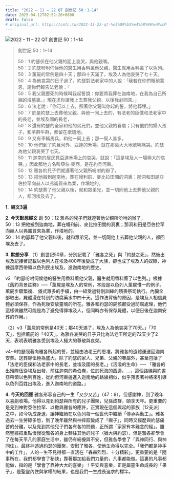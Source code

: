 ```yaml
---
title: "2022 – 11 – 22 QT 創世記 50：1~14"
date: 2025-04-12T02:52:26+0800
draft: false
# original_url: https://cmtc.tw/2022-11-22-qt-%e5%89%b5%e4%b8%96%e8%a8%98-50%ef%bc%9a114
---
```


![2022 – 11 – 22 QT 創世記 50：1\~14](/images/qt.jpg  "2022 – 11 – 22 QT 創世記 50：1\~14")

> 創世記 50：1\~14
>
> 50：1 約瑟伏在他父親的面上哀哭，與他親嘴。  
> 50：2 約瑟吩咐伺候他的醫生用香料薰他父親，醫生就用香料薰了以色列。  
> 50：3 薰屍的常例是四十天；那四十天滿了，埃及人為他哀哭了七十天。  
> 50：4 為他哀哭的日子過了，約瑟對法老家中的人說：「我若在你們眼前蒙恩，請你們報告法老說：『  
> 50：5 我父親要死的時候叫我起誓說：你要將我葬在迦南地，在我為自己所掘的墳墓裏。』現在求你讓我上去葬我父親，以後我必回來。」  
> 50：6 法老說：「你可以上去，照著你父親叫你起的誓，將他葬埋。」  
> 50：7 於是約瑟上去葬他父親。與他一同上去的，有法老的臣僕和法老家中的長老，並埃及國的長老，  
> 50：8 還有約瑟的全家和他的弟兄們，並他父親的眷屬；只有他們的婦人孩子，和羊群牛群，都留在歌珊地。  
> 50：9 又有車輛馬兵，和他一同上去；那一幫人甚多。  
> 50：10 他們到了約旦河外、亞達的禾場，就在那裏大大地號咷痛哭。約瑟為他父親哀哭了七天。  
> 50：11 迦南的居民見亞達禾場上的哀哭，就說：「這是埃及人一場極大的哀哭。」因此那地方名叫亞伯‧麥西，是在約旦河東。  
> 50：12 雅各的兒子們就遵著他父親所吩咐的辦了，  
> 50：13 把他搬到迦南地，葬在幔利前、麥比拉田間的洞裏；那洞和田是亞伯拉罕向赫人以弗崙買來為業，作墳地的。  
> 50：14 約瑟葬了他父親以後，就和眾弟兄，並一切同他上去葬他父親的人，都回埃及去了。

**1.  經文3遍**

**2. 今天默想經文**
創 50：12 雅各的兒子們就遵著他父親所吩咐的辦了，  
50：13 把他搬到迦南地，葬在幔利前、麥比拉田間的洞裏；那洞和田是亞伯拉罕向赫人以弗崙買來為業，作墳地的。  
50：14 約瑟葬了他父親以後，就和眾弟兄，並一切同他上去葬他父親的人，都回埃及去了。

**3. 默想分享**
（1）創世記50章，分別記載了「雅各之死」與「約瑟之死」，然後出埃及記接著記載以色列人在埃及400年後變成了大族，卻也成了埃及人的奴隸，神揀選摩西帶領以色列民出埃及，進迦南地的歷史。

v2 「約瑟吩咐伺候他的醫生用香料薰他父親，醫生就用香料薰了以色列。」根據《舊約背景註釋》──「薰屍是埃及人的常例，本段是以色列人薰屍惟一的例子。薰屍步驟繁複、 儀式眾多的手續，由一組受過特別訓練的殯喪祭司執行。內臟全部取出，屍體浸在特別的防腐藥水中四十天。這作法背後的原因，是埃及人相信屍體必須保存，作為死後安放靈魂的所在。雅各和約瑟的屍骸都受過防腐處理，他們這樣做雖然可能是為了避免得罪埃及人，但同時亦有保存屍體，以便日後在迦南安葬的作用。」

（2）v3「薰屍的常例是40天；那40天滿了，埃及人為他哀哭了70天。」「70天」，包括薰屍的「40天」。為雅各哀哭的日子只比為法老王所定的72天少了2天，表明表明雅各受到埃及人極大的尊敬與哀榮。

v4\~9約瑟照著向雅各所起的誓，並經由法老王的恩准，將雅各的遺體運送回迦南安葬。送葬隊伍極為盛大，除了約瑟的家人、兄弟、父親的眷屬外，甚至包括了「法老的臣僕和法老家中的長老，並埃及國的長老。」《活潑的生命》── 「雅各的出殯隊伍從埃及出發，前往迦南的希伯崙，位於死海的西邊。…，這個路線與約書亞帶領以色列百姓，從約但河東邊進入迦南地的路線相似，似乎預表著神將來引導以色列百姓出埃及，進入迦南地的道路。」

**4. 今天的回應**
雅各形容自己的一生「又少又苦」（47：9），但感謝神，到了晚年以喜劇收場。他得以見到約瑟與所有的兒子團聚，兒孫成群，頤享天年。更重要的是見到神對亞伯拉罕、以撒與雅各的應許，正實現在這個興起的家族（12支派）之中，如今功成身退，讓神繼續在以色列每一個世代中繼續「傳承與動工」。雅各過去一生勞碌多愁，到了晚年雖然與神摔跤變成了「瘸子」，同時又經歷與約瑟痛苦的分離，以及見到其他兒子們各有各的問題，正所謂「家家有本難念的經」。雖然聖經把重點慢慢從雅各的身上轉往其他的兒子（猶大與約瑟），但是雅各卻學會了在每天平凡的家庭生活中，雖仍有紛擾與不安，但雅各學會了「與神同行、與神同住」。最終神透過約瑟的團聚，安慰了雅各，使他生命得以完全。「我們都是神手中的工作」，人的一生不見得都一直活在「轟轟烈烈、十分精彩」，更重要的是「隨事所在，我們都學會了秘訣」靠著那加給我們力量的，凡事都能做。這裏的凡事都能做，指的是「學會了靠神大大的喜樂」！平安與喜樂，正是屬靈生命成長的「果子」，是聖靈內住與掌權的結果，也是我們一生成長追求的標竿。
